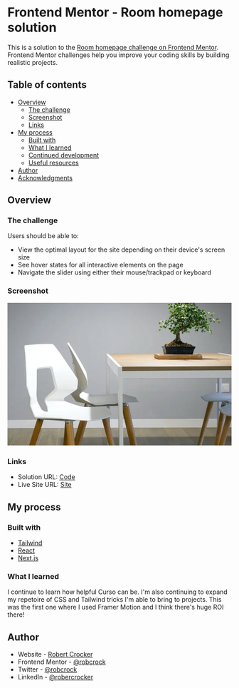 # Frontend Mentor - Room homepage solution

This is a solution to the [Room homepage challenge on Frontend Mentor](https://www.frontendmentor.io/challenges/room-homepage-BtdBY_ENq). Frontend Mentor challenges help you improve your coding skills by building realistic projects.

## Table of contents

- [Overview](#overview)
  - [The challenge](#the-challenge)
  - [Screenshot](#screenshot)
  - [Links](#links)
- [My process](#my-process)
  - [Built with](#built-with)
  - [What I learned](#what-i-learned)
  - [Continued development](#continued-development)
  - [Useful resources](#useful-resources)
- [Author](#author)
- [Acknowledgments](#acknowledgments)

## Overview

### The challenge

Users should be able to:

- View the optimal layout for the site depending on their device's screen size
- See hover states for all interactive elements on the page
- Navigate the slider using either their mouse/trackpad or keyboard

### Screenshot

![alt text](image.png)

### Links

- Solution URL: [Code](https://github.com/robcrock/room-homepage)
- Live Site URL: [Site](https://room-homepage-rust-mu.vercel.app/)

## My process

### Built with

- [Tailwind](https://tailwindcss.com/)
- [React](https://reactjs.org/)
- [Next.js](https://nextjs.org/)

### What I learned

I continue to learn how helpful Curso can be. I'm also continuing to expand my repetoire of CSS and Tailwind tricks I'm able to bring to projects. This was the first one where I used Framer Motion and I think there's huge ROI there!

## Author

- Website - [Robert Crocker](https://www.robcrock.com)
- Frontend Mentor - [@robcrock](https://www.frontendmentor.io/profile/robcrock)
- Twitter - [@robcrock](https://twitter.com/robcrock)
- LinkedIn - [@robercrocker](https://www.linkedin.com/in/robertcrocker/)

